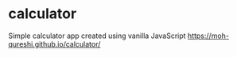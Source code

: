 # calculator
Simple calculator app created using vanilla JavaScript
https://moh-qureshi.github.io/calculator/
